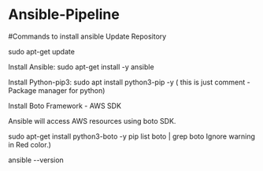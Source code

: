 # Ansible-Pipeline
#Commands to install ansible
Update Repository

sudo apt-get update

Install Ansible:
sudo apt-get install -y ansible

Install Python-pip3:
sudo apt install python3-pip -y
 ( this is just comment -  Package manager for python)

Install Boto Framework - AWS SDK

Ansible will access AWS resources using boto SDK.

sudo apt-get install python3-boto -y
pip list boto | grep boto
Ignore warning in Red color.)

ansible --version
